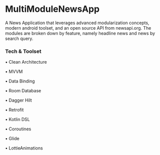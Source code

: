 # MultiModuleNewsApp
A News Application that leverages advanced modularization concepts, modern android toolset, and an open source API from newsapi.org. 
The modules are broken down by feature, namely headline news and news by search query.


### Tech & Toolset
• Clean Architecture

• MVVM

• Data Binding

• Room Database

• Dagger Hilt

• Retrofit

• Kotlin DSL

• Coroutines

• Glide

• LottieAnimations

